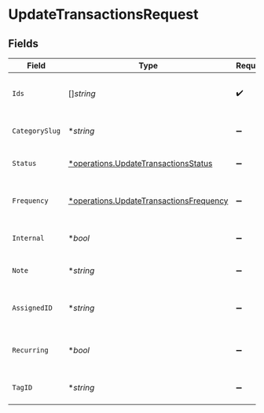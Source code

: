# UpdateTransactionsRequest


## Fields

| Field                                                                                             | Type                                                                                              | Required                                                                                          | Description                                                                                       |
| ------------------------------------------------------------------------------------------------- | ------------------------------------------------------------------------------------------------- | ------------------------------------------------------------------------------------------------- | ------------------------------------------------------------------------------------------------- |
| `Ids`                                                                                             | []*string*                                                                                        | :heavy_check_mark:                                                                                | Array of transaction IDs to update.                                                               |
| `CategorySlug`                                                                                    | **string*                                                                                         | :heavy_minus_sign:                                                                                | Category slug for the transactions.                                                               |
| `Status`                                                                                          | [*operations.UpdateTransactionsStatus](../../models/operations/updatetransactionsstatus.md)       | :heavy_minus_sign:                                                                                | Status to set for the transactions.                                                               |
| `Frequency`                                                                                       | [*operations.UpdateTransactionsFrequency](../../models/operations/updatetransactionsfrequency.md) | :heavy_minus_sign:                                                                                | Recurring frequency to set for the transactions.                                                  |
| `Internal`                                                                                        | **bool*                                                                                           | :heavy_minus_sign:                                                                                | Whether the transactions are internal.                                                            |
| `Note`                                                                                            | **string*                                                                                         | :heavy_minus_sign:                                                                                | Note to set for the transactions.                                                                 |
| `AssignedID`                                                                                      | **string*                                                                                         | :heavy_minus_sign:                                                                                | Assigned user ID for the transactions.                                                            |
| `Recurring`                                                                                       | **bool*                                                                                           | :heavy_minus_sign:                                                                                | Whether the transactions are recurring.                                                           |
| `TagID`                                                                                           | **string*                                                                                         | :heavy_minus_sign:                                                                                | Tag ID to set for the transactions.                                                               |